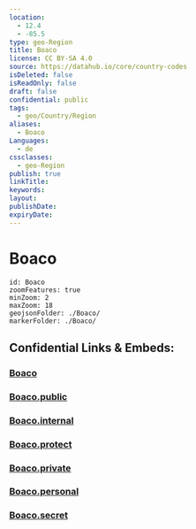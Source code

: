 ```yaml
---
location:
  - 12.4
  - -85.5
type: geo-Region
title: Boaco
license: CC BY-SA 4.0
source: https://datahub.io/core/country-codes
isDeleted: false
isReadOnly: false
draft: false
confidential: public
tags:
  - geo/Country/Region
aliases:
  - Boaco
Languages:
  - de
cssclasses:
  - geo-Region
publish: true
linkTitle:
keywords:
layout:
publishDate:
expiryDate:
---
```


# Boaco

```leaflet
id: Boaco
zoomFeatures: true 
minZoom: 2 
maxZoom: 18
geojsonFolder: ./Boaco/
markerFolder: ./Boaco/
```


## Confidential Links & Embeds: 

### [Boaco](/_Standards/Earth/Continent/America~Central/Nicaragua/departments~Nicaragua/Boaco.md) 

### [Boaco.public](/_public/Earth/Continent/America~Central/Nicaragua/departments~Nicaragua/Boaco.public.md) 

### [Boaco.internal](/_internal/Earth/Continent/America~Central/Nicaragua/departments~Nicaragua/Boaco.internal.md) 

### [Boaco.protect](/_protect/Earth/Continent/America~Central/Nicaragua/departments~Nicaragua/Boaco.protect.md) 

### [Boaco.private](/_private/Earth/Continent/America~Central/Nicaragua/departments~Nicaragua/Boaco.private.md) 

### [Boaco.personal](/_personal/Earth/Continent/America~Central/Nicaragua/departments~Nicaragua/Boaco.personal.md) 

### [Boaco.secret](/_secret/Earth/Continent/America~Central/Nicaragua/departments~Nicaragua/Boaco.secret.md)


